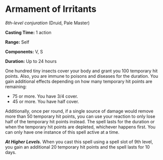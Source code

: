 # Armament of Irritants
*8th-level conjuration* (Druid, Pale Master)

**Casting Time:** 1 action

**Range:** Self

**Components:** V, S

**Duration:** Up to 24 hours

One hundred tiny insects cover your body and grant you 100 temporary hit points. Also, you are immune to poisons and diseases for the duration. You gain additional effects depending on how many temporary hit points are remaining:

* 75 or more. You have 3/4 cover.
* 45 or more. You have half cover.

Additionally, once per round, if a single source of damage would remove more than 50 temporary hit points, you can use your reaction to only lose half of the temporary hit points instead. The spell lasts for the duration or when the temporary hit points are depleted, whichever happens first. You can only have one instance of this spell active at a time.

***At Higher Levels.*** When you cast this spell using a spell slot of 9th level, you gain an additional 20 temporary hit points and the spell lasts for 10 days.
